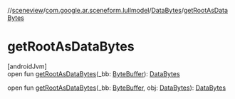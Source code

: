 //[sceneview](../../../index.md)/[com.google.ar.sceneform.lullmodel](../index.md)/[DataBytes](index.md)/[getRootAsDataBytes](get-root-as-data-bytes.md)

# getRootAsDataBytes

[androidJvm]\
open fun [getRootAsDataBytes](get-root-as-data-bytes.md)(_bb: [ByteBuffer](https://developer.android.com/reference/kotlin/java/nio/ByteBuffer.html)): [DataBytes](index.md)

open fun [getRootAsDataBytes](get-root-as-data-bytes.md)(_bb: [ByteBuffer](https://developer.android.com/reference/kotlin/java/nio/ByteBuffer.html), obj: [DataBytes](index.md)): [DataBytes](index.md)

